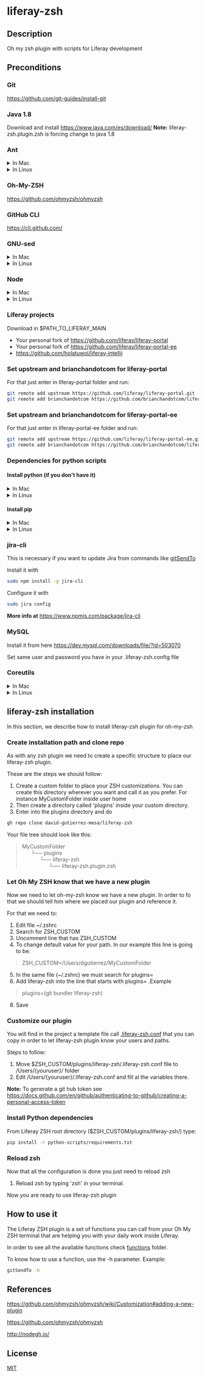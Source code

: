 # liferay-zsh
## Description
Oh my zsh plugin with scripts for Liferay development

## Preconditions

### Git
https://github.com/git-guides/install-git

### Java 1.8
Download and install https://www.java.com/es/download/
**Note:** liferay-zsh.plugin.zsh is forcing change to java 1.8

### Ant
<details>
<summary>In Mac</summary>
  
```bash
bbrew install ant
```
</details>
<details>
<summary>In Linux</summary>
https://snapcraft.io/install/ant/ubuntu
  
```bash
sudo apt update && sudo apt install snapd && sudo snap install ant --classic
```
</details>

### Oh-My-ZSH
https://github.com/ohmyzsh/ohmyzsh

### GitHub CLI
https://cli.github.com/

### GNU-sed
<details>
<summary>In Mac</summary>
  
```bash
brew install gnu-sed
```
</details>
<details>
<summary>In Linux</summary>
Not needed in Linux
</details>

### Node
<details>
<summary>In Mac</summary>
https://nodejs.org/en/download/package-manager#macos
  
```bash
brew install node
```
</details>
<details>
<summary>In Linux</summary>
https://www.digitalocean.com/community/tutorials/how-to-install-node-js-on-ubuntu-20-04
  
```bash
sudo apt update && sudo apt install nodejs && sudo apt install npm
```
</details>

### Liferay projects
Download in $PATH_TO_LIFERAY_MAIN
* Your personal fork of https://github.com/liferay/liferay-portal
* Your personal fork of https://github.com/liferay/liferay-portal-ee
* https://github.com/holatuwol/liferay-intellij

### Set upstream and brianchandotcom for liferay-portal
For that just enter in liferay-portal folder and run:
```bash
git remote add upstream https://github.com/liferay/liferay-portal.git
git remote add brianchandotcom https://github.com/brianchandotcom/liferay-portal.git
```

### Set upstream and brianchandotcom for liferay-portal-ee
For that just enter in liferay-portal-ee folder and run:
```bash
git remote add upstream https://github.com/liferay/liferay-portal-ee.git
git remote add brianchandotcom https://github.com/brianchandotcom/liferay-portal-ee.git
```

### Dependencies for python scripts
#### Install python (if you don't have it)

<details>
<summary>In Mac</summary>
  
```bash
brew install python
```
</details>
<details>
<summary>In Linux</summary>

```bash
sudo apt update && sudo apt install python3
```
</details>

#### Install pip
<details>
<summary>In Mac</summary>
  
Homebrew installs pip pointing to the Homebrew’d Python 3 for you.
</details>
<details>
<summary>In Linux</summary>

```bash
sudo apt install python3-pip
```
</details>

### jira-cli
This is necessary if you want to update Jira from commands like [gitSendTo](https://github.com/david-gutierrez-mesa/liferay-zsh/blob/master/functions/gitSendTo)

Install it with 
```bash
sudo npm install -g jira-cli 
```

Configure it with
```bash
sudo jira config
```

**More info at** https://www.npmjs.com/package/jira-cli

### MySQL
Install it from here https://dev.mysql.com/downloads/file/?id=503070

Set same user and password you have in your .liferay-zsh.config file

### Coreutils
<details>
<summary>In Mac</summary>
  
```bash
brew install coreutils
```
</details>
<details>
<summary>In Linux</summary>

```bash
sudo apt-get update -y && sudo apt-get install -y coreutils
```
</details>


## liferay-zsh installation

In this section, we describe how to install liferay-zsh plugin for oh-my-zsh

### Create installation path and clone repo
As with any zsh plugin we need to create a specific structure to place our liferay-zsh plugin.

These are the steps we should follow:
1. Create a custom folder to place your ZSH customizations. You can create this directory wherever you want and call it as you prefer. For instance MyCustomFolder inside user home
2. Then create a directory called 'plugins' inside your custom directory. 
3. Enter into the plugins directory and do
```bash
gh repo clone david-gutierrez-mesa/liferay-zsh
```

Your file tree should look like this:
> MyCustomFolder<br/>
> &nbsp;&nbsp;&nbsp;&nbsp;&nbsp;&nbsp;└── plugins<br/>
> &nbsp;&nbsp;&nbsp;&nbsp;&nbsp;&nbsp;&nbsp;&nbsp;&nbsp;&nbsp;&nbsp;&nbsp;└── liferay-zsh<br/>
> &nbsp;&nbsp;&nbsp;&nbsp;&nbsp;&nbsp;&nbsp;&nbsp;&nbsp;&nbsp;&nbsp;&nbsp;&nbsp;&nbsp;&nbsp;&nbsp;&nbsp;&nbsp;└── liferay-zsh.plugin.zsh


### Let Oh My ZSH know that we have a new plugin
Now we need to let oh-my-zsh know we have a new plugin. In order to fo that we should tell him  where we placed our plugin and reference it. 

For that we need to:
1. Edit file ~/.zshrc 
2. Search for ZSH_CUSTOM
3. Uncomment line that has ZSH_CUSTOM 
4. To change default value for your path. In our example this line is going to be:
> ZSH_CUSTOM=/Users/dgutierrez/MyCustomFolder
5. In the same file (~/.zshrc) we must search for plugins=
6. Add liferay-zsh into the line that starts with plugins= .Example
> plugins=(git bundler liferay-zsh)
8. Save

### Customize our plugin
You will find in the project a template file call [.liferay-zsh.conf](https://github.com/david-gutierrez-mesa/liferay-zsh/blob/master/.liferay-zsh.config) that you can copy in order to let liferay-zsh plugin know your users and paths.

Steps to follow:
1. Move $ZSH_CUSTOM/plugins/liferay-zsh/.liferay-zsh.conf file to /Users/{youruser}/ folder 
2. Edit /Users/{youruser}/.liferay-zsh.conf and fill al the variables there.

**Note:** To generate a git hub token see https://docs.github.com/en/github/authenticating-to-github/creating-a-personal-access-token

### Install Python dependencies
From Liferay ZSH root directory ($ZSH_CUSTOM/plugins/liferay-zsh/) type:
```bash
pip install -r python-scripts/requirements.txt
```

### Reload zsh
Now that all the configuration is done you just need to reload zsh
1. Reload zsh by typing 'zsh' in your terminal. 

Now you are ready to use liferay-zsh plugin

## How to use it
The Liferay ZSH plugin is a set of functions you can call from your Oh My ZSH terminal that are helping you with your daily work inside Liferay.

In order to see all the available functions check [functions](https://github.com/david-gutierrez-mesa/liferay-zsh/tree/master/functions) folder.

To know how to use a function, use the -h parameter. Example:
```bash
gitSendTo -h
```

## References
https://github.com/ohmyzsh/ohmyzsh/wiki/Customization#adding-a-new-plugin

https://github.com/ohmyzsh/ohmyzsh

http://nodegh.io/

## License
[MIT](https://choosealicense.com/licenses/mit/)
